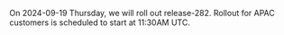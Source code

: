 On 2024-09-19 Thursday, we will roll out release-282. Rollout for APAC customers is scheduled to start at 11:30AM UTC.
